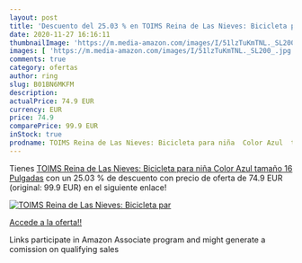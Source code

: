 ```yaml
---
layout: post
title: 'Descuento del 25.03 % en TOIMS Reina de Las Nieves: Bicicleta par'
date: 2020-11-27 16:16:11
thumbnailImage: 'https://m.media-amazon.com/images/I/51lzTuKmTNL._SL200_.jpg'
images: [ 'https://m.media-amazon.com/images/I/51lzTuKmTNL._SL200_.jpg' ]
comments: true
category: ofertas
author: ring
slug: B01BN6MKFM
description:
actualPrice: 74.9 EUR
currency: EUR
price: 74.9
comparePrice: 99.9 EUR
inStock: true
prodname: TOIMS Reina de Las Nieves: Bicicleta para niña  Color Azul  tamaño 16 Pulgadas
---
```


Tienes [TOIMS Reina de Las Nieves: Bicicleta para niña  Color Azul  tamaño 16 Pulgadas](https://www.amazon.es/dp/B01BN6MKFM/?tag=tolees-21) con un 25.03 % de descuento con precio de oferta de 74.9 EUR (original: 99.9 EUR) en el siguiente enlace!

[![TOIMS Reina de Las Nieves: Bicicleta par](https://m.media-amazon.com/images/I/51lzTuKmTNL._SL200_.jpg)](https://www.amazon.es/dp/B01BN6MKFM/?tag=tolees-21)

[Accede a la oferta!!](https://www.amazon.es/dp/B01BN6MKFM/?tag=tolees-21)

Links participate in Amazon Associate program and might generate a comission on qualifying sales


